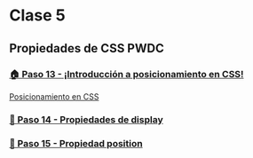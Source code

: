 # Clase 5

## Propiedades de CSS PWDC

### [🏠 Paso 13 - ¡Introducción a posicionamiento en CSS!](./🏠%20Paso%2013%20-%20¡Introducción%20a%20posicionamiento%20en%20CSS!.pdf)

[Posicionamiento en CSS](./🏠%20Paso%2013%20-%20¡Introducción%20a%20posicionamiento%20en%20CSS!.pdf)

### [👣 Paso 14 - Propiedades de display](./👣%20Paso%2014%20-%20Propiedades%20de%20display.pdf)

### [👣 Paso 15 - Propiedad position](./👣%20Paso%2015%20-%20Propiedad%20position.pdf)
